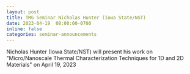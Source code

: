 ```yaml
---
layout: post
title: TMG Seminar Nicholas Hunter (Iowa State/NST)
date: 2023-04-19  08:00:00-0700
inline: false
categories: seminar-announcements
---
```


Nicholas Hunter (Iowa State/NST)  will present his work on "Micro/Nanoscale Thermal Characterization Techniques for 1D and 2D Materials" on April 19, 2023 



